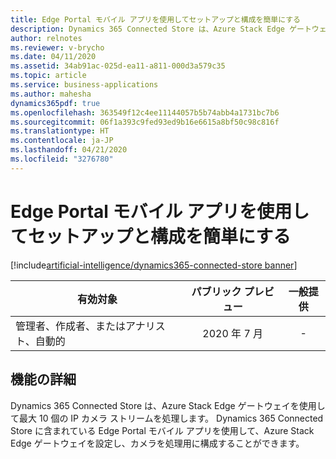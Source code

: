 ```yaml
---
title: Edge Portal モバイル アプリを使用してセットアップと構成を簡単にする
description: Dynamics 365 Connected Store は、Azure Stack Edge ゲートウェイを使用して最大 10 個の IP カメラ ストリームを処理します。 Dynamics 365 Connected Store に含まれている Edge Portal モバイル アプリを使用して、Azure Stack Edge ゲートウェイを設定し、カメラを処理用に構成することができます。
author: relnotes
ms.reviewer: v-brycho
ms.date: 04/11/2020
ms.assetid: 34ab91ac-025d-ea11-a811-000d3a579c35
ms.topic: article
ms.service: business-applications
ms.author: mahesha
dynamics365pdf: true
ms.openlocfilehash: 363549f12c4ee11144057b5b74abb4a1731bc7b6
ms.sourcegitcommit: 06f1a393c9fed93ed9b16e6615a8bf50c98c816f
ms.translationtype: HT
ms.contentlocale: ja-JP
ms.lasthandoff: 04/21/2020
ms.locfileid: "3276780"
---
```

# <a name="use-the-edge-portal-mobile-app-for-effortless-setup-and-configuration"></a>Edge Portal モバイル アプリを使用してセットアップと構成を簡単にする
[!include[artificial-intelligence/dynamics365-connected-store banner](../includes/artificial-intelligence/dynamics365-connected-store.md)]

| 有効対象    |  パブリック プレビュー | 一般提供 | 
| ---------- | :----------: |:----------: |
|管理者、作成者、またはアナリスト、自動的|2020 年 7 月| -|






## <a name="feature-details"></a>機能の詳細
<!--feature detail start -->
Dynamics 365 Connected Store は、Azure Stack Edge ゲートウェイを使用して最大 10 個の IP カメラ ストリームを処理します。 Dynamics 365 Connected Store に含まれている Edge Portal モバイル アプリを使用して、Azure Stack Edge ゲートウェイを設定し、カメラを処理用に構成することができます。
<!--feature detail end -->









